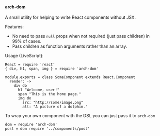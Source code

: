 #### arch-dom

A small utility for helping to write React components without JSX.

Features:

- No need to pass `null` props when not required (just pass children) in 99% of cases.
- Pass children as function arguments rather than an array.

Usage (LiveScript):

```LiveScript
React = require 'react'
{ div, h1, span, img } = require 'arch-dom'

module.exports = class SomeComponent extends React.Component
  render: ->
    div do
      h1 "Welcome, user!"
      span "This is the home page."
      img do
        src: "http://some/image.png"
        alt: "A picture of a dolphin."
```

To wrap your own component with the DSL you can just pass it to `arch-dom`

```LiveScript
dom = require 'arch-dom'
post = dom require '../components/post'
```
